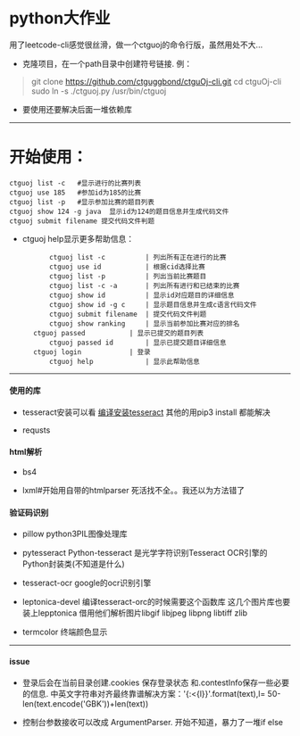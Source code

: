 # python大作业



用了leetcode-cli感觉很丝滑，做一个ctguoj的命令行版，虽然用处不大...

- 克隆项目，在一个path目录中创建符号链接.
例：

> git clone https://github.com/ctguggbond/ctguOj-cli.git
cd ctguOj-cli 
sudo ln -s ./ctguoj.py /usr/bin/ctguoj 


- 要使用还要解决后面一堆依赖库


***
# 开始使用：

```
ctguoj list -c   #显示进行的比赛列表
ctguoj use 185   #参加id为185的比赛
ctguoj list -p	 #显示参加比赛的题目列表
ctguoj show 124 -g java  显示id为124的题目信息并生成代码文件
ctguoj submit filename 提交代码文件判题
```

- ctguoj help显示更多帮助信息：

```
          ctguoj list -c          | 列出所有正在进行的比赛
          ctguoj use id           | 根据cid选择比赛
          ctguoj list -p          | 列出当前比赛题目
          ctguoj list -c -a       | 列出所有进行和已结束的比赛
          ctguoj show id          | 显示id对应题目的详细信息
          ctguoj show id -g c     | 显示题目信息并生成c语言代码文件
          ctguoj submit filename  | 提交代码文件判题
          ctguoj show ranking     | 显示当前参加比赛对应的排名
	  ctguoj passed           | 显示已提交的题目列表
          ctguoj passed id        | 显示已提交题目详细信息
	  ctguoj login            | 登录
          ctguoj help             | 显示此帮助信息
```
***

#### 使用的库

- tesseract安装可以看  [编译安装tesseract](http://www.ggbond.cc/编译安装tesseract )
其他的用pip3 install 都能解决

- requsts

#### html解析

- bs4 

- lxml#开始用自带的htmlparser 死活找不全。。我还以为方法错了

#### 验证码识别
- pillow  python3PIL图像处理库

- pytesseract Python-tesseract 是光学字符识别Tesseract OCR引擎的Python封装类(不知道是什么)

- tesseract-ocr google的ocr识别引擎

- leptonica-devel  编译tesseract-orc的时候需要这个函数库
这几个图片库也要装上lepptonica 借用他们解析图片libgif libjpeg libpng libtiff zlib


- termcolor 终端颜色显示

***


#### issue
- 登录后会在当前目录创建.cookies 保存登录状态 和.contestInfo保存一些必要的信息.
中英文字符串对齐最终靠谱解决方案：'{:<{l}}'.format(text),l= 50-len(text.encode('GBK'))+len(text))

- 控制台参数接收可以改成 ArgumentParser.  开始不知道，暴力了一堆if else



